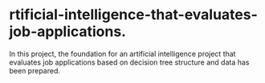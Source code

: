 # rtificial-intelligence-that-evaluates-job-applications.
 In this project, the foundation for an artificial intelligence project that evaluates job applications based on decision tree structure and data has been prepared.
